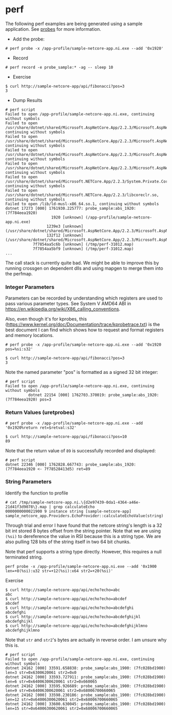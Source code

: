 # perf

The following perf examples are being generated using a sample application.  See [probes](../probes.md) for more information.

- Add the probe:
```
# perf probe -x /app-profile/sample-netcore-app.ni.exe --add '0x1920'
```

- Record
```
# perf record -e probe_sample:* -ag -- sleep 10
```

- Exercise
```
$ curl http://sample-netcore-app/api/fibonacci?pos=3
3
```

- Dump Results
```
# perf script
Failed to open /app-profile/sample-netcore-app.ni.exe, continuing without symbols
Failed to open /usr/share/dotnet/shared/Microsoft.AspNetCore.App/2.2.3/Microsoft.AspNetCore.Mvc.Core.dll, continuing without symbols
Failed to open /usr/share/dotnet/shared/Microsoft.AspNetCore.App/2.2.3/Microsoft.AspNetCore.Routing.dll, continuing without symbols
Failed to open /usr/share/dotnet/shared/Microsoft.AspNetCore.App/2.2.3/Microsoft.AspNetCore.HostFiltering.dll, continuing without symbols
Failed to open /usr/share/dotnet/shared/Microsoft.AspNetCore.App/2.2.3/Microsoft.AspNetCore.Hosting.dll, continuing without symbols
Failed to open /usr/share/dotnet/shared/Microsoft.NETCore.App/2.2.3/System.Private.CoreLib.dll, continuing without symbols
Failed to open /usr/share/dotnet/shared/Microsoft.NETCore.App/2.2.3/libcoreclr.so, continuing without symbols
Failed to open /lib/ld-musl-x86_64.so.1, continuing without symbols
dotnet 17273 [000] 1761930.225777: probe_sample:abs_1920: (7f784eea1920)
                    1920 [unknown] (/app-profile/sample-netcore-app.ni.exe)
                  1239e3 [unknown] (/usr/share/dotnet/shared/Microsoft.AspNetCore.App/2.2.3/Microsoft.AspNetCore.Mvc.Core.dll)
                  132f12 [unknown] (/usr/share/dotnet/shared/Microsoft.AspNetCore.App/2.2.3/Microsoft.AspNetCore.Mvc.Core.dll)
            7f7854aa5c6b [unknown] (/tmp/perf-31012.map)
            7f7854aa5bf9 [unknown] (/tmp/perf-31012.map)
...
```
The call stack is currently quite bad.  We might be able to improve this by running crossgen on dependent dlls and using mapgen to merge them into the perfmap. 

### Integer Parameters
Parameters can be recorded by understanding which registers are used to pass various parameter types.  See System V AMD64 ABI in https://en.wikipedia.org/wiki/X86_calling_conventions.  

Also, even though it's for kprobes, this (https://www.kernel.org/doc/Documentation/trace/kprobetrace.txt) is the best document I can find which shows how to request and format registers and memory locations.

```
# perf probe -x /app-profile/sample-netcore-app.ni.exe --add '0x1920 pos=%si:s32'
```

```
$ curl http://sample-netcore-app/api/fibonacci?pos=3
3
```

Note the named parameter "pos" is formatted as a signed 32 bit integer:
```
# perf script
Failed to open /app-profile/sample-netcore-app.ni.exe, continuing without symbols
          dotnet 22154 [000] 1762703.370019: probe_sample:abs_1920: (7f784eea1920) pos=3
```

### Return Values (uretprobes)

```
# perf probe -x /app-profile/sample-netcore-app.ni.exe --add '0x1920%return ret=$retval:s32'
```

```
$ curl http://sample-netcore-app/api/fibonacci?pos=10
89
```

Note that the return value of `89` is successfully recorded and displayed:
```
# perf script
dotnet 22346 [000] 1762828.667743: probe_sample:abs_1920: (7f784eea1920 <- 7f78528413d5) ret=89
```

### String Parameters

Identify the function to profile
```
# cat /tmp/sample-netcore-app.ni.\{d2e97439-0da1-4364-a46e-21d41f3d9078\}.map | grep calculateEcho
0000000000021900 9 instance string [sample-netcore-app] sample_netcore_app.Providers.EchoProvider::calculateEchoValue(string)
```

Through trial and error I have found that the netcore string's length is a 32 bit int stored 8 bytes offset from the string pointer.  Note that we are using `(%si)` to dereference the value in RSI because this is a string type.  We are also pulling 128 bits of the string itself in two 64 bit chunks.

Note that perf supports a string type directly.  However, this requires a null terminated string. 

```
perf probe -x /app-profile/sample-netcore-app.ni.exe --add '0x1900 len=+8(%si):u32 str=+12(%si):x64 str2=+20(%si)'
```

Exercise
```
$ curl http://sample-netcore-app/api/echo?echo=abc
abc
$ curl http://sample-netcore-app/api/echo?echo=abcdef
abcdef
$ curl http://sample-netcore-app/api/echo?echo=abcdefghi
abcdefghi
$ curl http://sample-netcore-app/api/echo?echo=abcdefghijkl
abcdefghijkl
$ curl http://sample-netcore-app/api/echo?echo=abcdefghijklmno
abcdefghijklmno
```

Note that `str` and `str2`'s bytes are actually in reverse order.  I am unsure why this is.
```
# perf script
Failed to open /app-profile/sample-netcore-app.ni.exe, continuing without symbols
dotnet 24162 [000] 33591.658838: probe_sample:abs_1900: (7fc028bd1900) len=3 str=0x6300620061 str2=0x0
dotnet 24162 [000] 33593.727911: probe_sample:abs_1900: (7fc028bd1900) len=6 str=0x64006300620061 str2=0x660065
dotnet 24162 [000] 33595.926689: probe_sample:abs_1900: (7fc028bd1900) len=9 str=0x64006300620061 str2=0x68006700660065
dotnet 24162 [000] 33598.230186: probe_sample:abs_1900: (7fc028bd1900) len=12 str=0x64006300620061 str2=0x68006700660065
dotnet 24162 [000] 33600.630045: probe_sample:abs_1900: (7fc028bd1900) len=15 str=0x64006300620061 str2=0x68006700660065
```